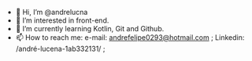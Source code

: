 - 👋 Hi, I’m @andrelucna
- 👀 I’m interested in front-end. 
- 🌱 I’m currently learning Kotlin, Git and Github. 
- 📫 How to reach me: e-mail: andrefelipe0293@hotmail.com ; Linkedin: /andré-lucena-1ab332131/  ;

<!---
andrelucna/andrelucna is a ✨ special ✨ repository because its `README.md` (this file) appears on your GitHub profile.
You can click the Preview link to take a look at your changes.
--->
